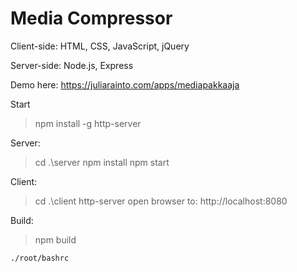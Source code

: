 # Media Compressor

Client-side: HTML, CSS, JavaScript, jQuery

Server-side: Node.js, Express

Demo here: https://juliarainto.com/apps/mediapakkaaja


Start
> npm install -g http-server

Server:
> cd .\server
> npm install
> npm start

Client:
> cd .\client
> http-server
> open browser to: http://localhost:8080

Build:
> npm build

```
./root/bashrc
```

